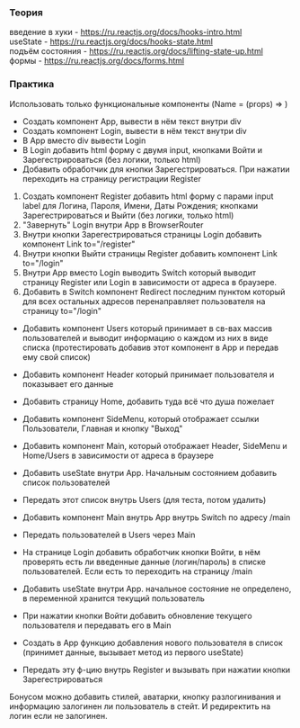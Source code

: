 ### Теория

введение в хуки - https://ru.reactjs.org/docs/hooks-intro.html  
useState - https://ru.reactjs.org/docs/hooks-state.html  
подъём состояния - https://ru.reactjs.org/docs/lifting-state-up.html  
формы - https://ru.reactjs.org/docs/forms.html

### Практика

Использовать только функциональные компоненты (Name = (props) => <element color={props.colors[0]}/>)

- Создать компонент App, вывести в нём текст внутри div
- Создать компонент Login, вывести в нём текст внутри div
- В App вместо div вывести Login
- В Login добавить html форму с двумя input, кнопками Войти и Зарегестрироваться (без логики, только html)
- Добавить обработчик для кнопки Зарегестрироваться. При нажатии переходить на страницу регистрации Register

1. Создать компонент Register добавить html форму с парами input label для Логина, Пароля, Имени, Даты Рождения; кнопками Зарегестрироваться и Выйти (без логики, только html)
2. "Завернуть" Login внутри App в BrowserRouter
3. Внутри кнопки Зарегестрироваться страницы Login добавить компонент Link to="/register"
4. Внутри кнопки Выйти страницы Register добавить компонент Link to="/login"
5. Внутри App вместо Login выводить Switch который выводит страницу Register или Login в зависимости от адреса в браузере.
6. Добавить в Switch компонент Redirect последним пунктом который для всех остальных адресов перенаправляет пользователя на страницу to="/login"

- Добавить компонент Users который принимает в св-вах массив пользователей и выводит информацию о каждом из них в виде списка (протестировать добавив этот компонент в Арр и передав ему свой список)
- Добавить компонент Header который принимает пользователя и показывает его данные
- Добавить страницу Home, добавить туда всё что душа пожелает
- Добавить компонент SideMenu, который отображает ссылки Пользователи, Главная и кнопку "Выход"
- Добавить компонент Main, который отображает Header, SideMenu и Home/Users в зависимости от адреса в браузере

- Добавить useState внутри App. Начальным состоянием добавить список пользователей
- Передать этот список внутрь Users (для теста, потом удалить)
- Добавить компонент Main внутрь App внутрь Switch по адресу /main
- Передать пользователей в Users через Main
- На странице Login добавить обработчик кнопки Войти, в нём проверять есть ли введенные данные (логин/пароль) в списке пользователей. Если есть то переходить на страницу /main
- Добавить useState внутри App. начальное состояние не определено, в переменной хранится текущий пользователь
- При нажатии кнопки Войти добавить обновление текущего пользователя и передавать его в Main
- Создать в App функцию добавления нового пользователя в список (принимет данные, вызывает метод из первого useState)
- Передать эту ф-цию внутрь Register и вызывать при нажатии кнопки Зарегестрироваться

Бонусом можно добавить стилей, аватарки, кнопку разлогинивания и информацию залогинен ли пользователь в стейт. И редиректить на логин если не залогинен.
